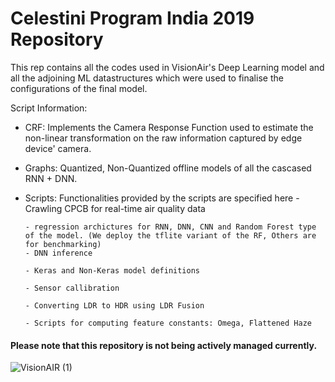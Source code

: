 # Celestini Program India 2019 Repository 

This rep contains all the codes used in VisionAir's Deep Learning model and all the adjoining ML datastructures which were used to finalise the configurations of the final model. 

Script Information: 
- CRF: Implements the Camera Response Function used to estimate the non-linear transformation on the raw information captured by edge device' camera. 
- Graphs: Quantized, Non-Quantized offline models of all the cascased RNN + DNN. 
- Scripts: Functionalities provided by the scripts are specified here
      - Crawling CPCB for real-time air quality data
      
      - regression archictures for RNN, DNN, CNN and Random Forest type of the model. (We deploy the tflite variant of the RF, Others are for benchmarking) 
      - DNN inference
      
      - Keras and Non-Keras model definitions
      
      - Sensor callibration 
      
      - Converting LDR to HDR using LDR Fusion
      
      - Scripts for computing feature constants: Omega, Flattened Haze 

#### Please note that this repository is not being actively managed currently.

![VisionAIR (1)](https://user-images.githubusercontent.com/31439716/80715263-baa16400-8b13-11ea-9bc7-0fd5d9b303a8.png)
